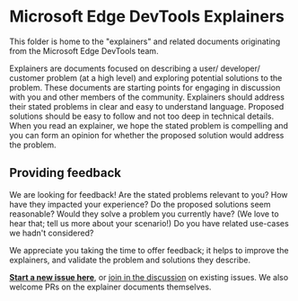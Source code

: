 # Microsoft Edge DevTools Explainers

This folder is home to the "explainers" and related documents originating from the Microsoft Edge DevTools team.

Explainers are documents focused on describing a user/ developer/ customer problem (at a high level) and exploring potential solutions to the problem. These documents are starting points for engaging in discussion with you and other members of the community. Explainers should address their stated problems in clear and easy to understand language. Proposed solutions should be easy to follow and not too deep in technical details. When you read an explainer, we hope the stated problem is compelling and you can form an opinion for whether the proposed solution would address the problem.

## Providing feedback

We are looking for feedback! Are the stated problems relevant to you? How have they impacted your experience? Do the proposed solutions seem reasonable? Would they solve a problem you currently have? (We love to hear that; tell us more about your scenario!) Do you have related use-cases we hadn't considered?

We appreciate you taking the time to offer feedback; it helps to improve the explainers, and validate the problem and solutions they describe.

**[Start a new issue here](https://github.com/MicrosoftEdge/DevTools/issues/new/choose)**, or [join in the discussion](https://github.com/MicrosoftEdge/DevTools/issues) on existing issues. We also welcome PRs on the explainer documents themselves.

<!--
<ul>
{%- for post in site.static_files -%}
    {% if post.path contains 'explainers' %}
    {% if post.path contains '.md' %}
        {% assign names = image.path | split: "/" %}
          {% for subpath in imagepath %}
            {% if forloop.index0 == 2 %}{{ subpath }}{% endif %}
          {% endfor %}
      <li><a href="{{ post.path }}">{{ post.name }}</a></li>
    {% endif %}
    {% endif %}
{%- endfor -%}
</ul>
-->